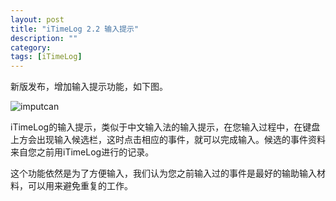 ```yaml
---
layout: post
title: "iTimeLog 2.2 输入提示"
description: ""
category: 
tags: [iTimeLog]
---
```


新版发布，增加输入提示功能，如下图。

![imputcan](http://interbbs.b0.upaiyun.com/iTimeLog/input-can.png)

iTimeLog的输入提示，类似于中文输入法的输入提示，在您输入过程中，在键盘上方会出现输入候选栏，这时点击相应的事件，就可以完成输入。候选的事件资料来自您之前用iTimeLog进行的记录。

这个功能依然是为了方便输入，我们认为您之前输入过的事件是最好的输助输入材料，可以用来避免重复的工作。
